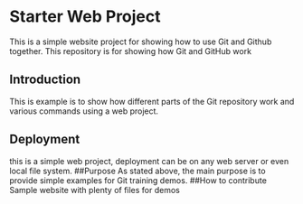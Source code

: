 # Starter Web Project

This is a simple website project for showing how to use Git and Github together.
This repository is for showing how Git and GitHub work

## Introduction
This is example is to show how different parts of the Git repository work and various commands using a web project.
## Deployment
this is a simple web project, deployment can be on any web server or even local file system.
##Purpose
As stated above, the main purpose is to provide simple examples for Git training demos.
##How to contribute
Sample website with plenty of files for demos